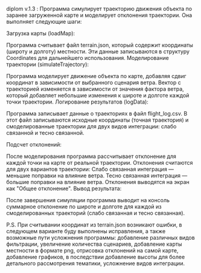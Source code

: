 diplom v.1.3 :
Программа симулирует траекторию движения объекта по заранее загруженной карте и моделирует отклонения траектории. Она выполняет следующие шаги:

Загрузка карты (loadMap):

Программа считывает файл terrain.json, который содержит координаты (широту и долготу) местности.
Эти данные записываются в структуру Coordinates для дальнейшего использования.
Моделирование траектории (simulateTrajectory):

Программа моделирует движение объекта по карте, добавляя сдвиг координат в зависимости от выбранного сценария ветра.
Вектор с траекторией изменяется в зависимости от значения фактора ветра, который добавляет небольшие изменения к широте и долготе каждой точки траектории.
Логирование результатов (logData):

Программа записывает данные о траекториях в файл flight_log.csv. В этот файл записываются исходные координаты (точная траектория) и смоделированные траектории для двух видов интеграции: 
слабо связанной и тесно связанной.

Подсчет отклонений:

После моделирования программа рассчитывает отклонение для каждой точки на карте от реальной траектории.
Отклонения считаются для двух вариантов траектории:
Слабо связанная интеграция — меньшие поправки на влияние ветра.
Тесно связанная интеграция — большие поправки на влияние ветра.
Отклонения выводятся на экран как "Общее отклонение".
Вывод результата:

После завершения симуляции программа выводит на консоль суммарное отклонение по широте и долготе для каждой из смоделированных траекторий (слабо связанная и тесно связанная).

P.S. При считывании координат из terrain.json возникают ошибки, в следующем варианте буду выполнены исправления, а также возможные пути усложнения программы: добавление различных видов фильтрации,
увеличение количества сценариев, добавление карты местности в формате png, отрисовка отклонений на самой карте, добавление графиков, в последствии добавление высоты для более детального рассмотрения тематики,
усложнение видов интеграции.
